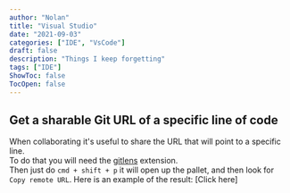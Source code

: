 ```yaml
---
author: "Nolan"
title: "Visual Studio"
date: "2021-09-03"
categories: ["IDE", "VsCode"]
draft: false
description: "Things I keep forgetting"
tags: ["IDE"]
ShowToc: false
TocOpen: false
---
```


## Get a sharable Git URL of a specific line of code

When collaborating it's useful to share the URL that will point to a specific line.  
To do that you will need the [gitlens](https://marketplace.visualstudio.com/items?itemName=eamodio.gitlens) extension.  
Then just do `cmd + shift + p` it will open up the pallet, and then look for `Copy remote URL`.
Here is an example of the result: [Click here]
